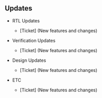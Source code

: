 ## Updates
- RTL Updates
    - \[Ticket\] (New features and changes)

- Verification Updates
    - \[Ticket\] (New features and changes)

- Design Updates
    - \[Ticket\] (New features and changes)

- ETC
    - \[Ticket\] (New features and changes)
